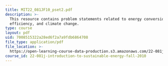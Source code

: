 ```yaml
---
title: MIT22_081JF10_pset2.pdf
description: >-
  This resource contains problem statements related to energy conversion,
  efficiency, and climate change.
type: course
layout: pdf
uid: 7008515322a28ed6f2a7a9fdb6864708
file_type: application/pdf
file_location: >-
  https://open-learning-course-data-production.s3.amazonaws.com/22-081j-introduction-to-sustainable-energy-fall-2010/7008515322a28ed6f2a7a9fdb6864708_MIT22_081JF10_pset2.pdf
course_id: 22-081j-introduction-to-sustainable-energy-fall-2010
---
```

